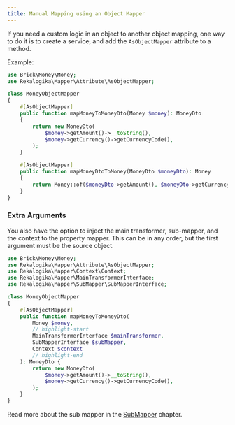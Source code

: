 ```yaml
---
title: Manual Mapping using an Object Mapper
---
```


If you need a custom logic in an object to another object mapping, one way to do
it is to create a service, and add the `AsObjectMapper` attribute to a method.

Example:

```php
use Brick\Money\Money;
use Rekalogika\Mapper\Attribute\AsObjectMapper;

class MoneyObjectMapper
{
    #[AsObjectMapper]
    public function mapMoneyToMoneyDto(Money $money): MoneyDto
    {
        return new MoneyDto(
            $money->getAmount()->__toString(),
            $money->getCurrency()->getCurrencyCode(),
        );
    }

    #[AsObjectMapper]
    public function mapMoneyDtoToMoney(MoneyDto $moneyDto): Money
    {
        return Money::of($moneyDto->getAmount(), $moneyDto->getCurrency());
    }
}
```

### Extra Arguments

You also have the option to inject the main transformer, sub-mapper, and the
context to the property mapper. This can be in any order, but the first argument
must be the source object.

```php
use Brick\Money\Money;
use Rekalogika\Mapper\Attribute\AsObjectMapper;
use Rekalogika\Mapper\Context\Context;
use Rekalogika\Mapper\MainTransformerInterface;
use Rekalogika\Mapper\SubMapper\SubMapperInterface;

class MoneyObjectMapper
{
    #[AsObjectMapper]
    public function mapMoneyToMoneyDto(
        Money $money,
        // highlight-start
        MainTransformerInterface $mainTransformer,
        SubMapperInterface $subMapper,
        Context $context
        // highlight-end
    ): MoneyDto {
        return new MoneyDto(
            $money->getAmount()->__toString(),
            $money->getCurrency()->getCurrencyCode(),
        );
    }
}
```
Read more about the sub mapper in the [SubMapper](submapper) chapter.